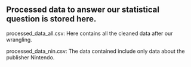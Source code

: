 ## Processed data to answer our statistical question is stored here.

processed_data_all.csv:
  Here contains all the cleaned data after our wrangling.

processed_data_nin.csv:
  The data contained include only data about the publisher Nintendo.

